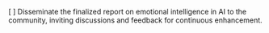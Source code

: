 [ ] Disseminate the finalized report on emotional intelligence in AI to the community, inviting discussions and feedback for continuous enhancement.